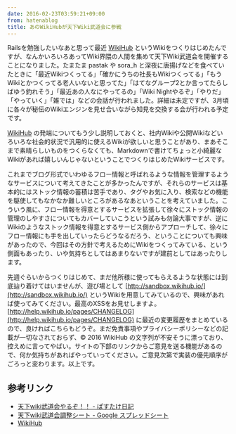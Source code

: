 ```yaml
---
date: 2016-02-23T03:59:21+09:00
from: hatenablog
title: あのWikiHubが天下Wiki武道会に参戦
---
```

Railsを勉強したいなあと思って最近 [WikiHub](https://wikihub.io/) というWikiをつくりはじめたんですが、なんかいろいろあってWiki界隈の人間を集めて天下Wiki武道会を開催することになりました。たまたま pastak や sora\_h と深夜に唐揚げなどを食べていたときに「最近Wikiつくってる」「確かにうちの社長もWikiつくってる」「もうWikiとかつくってる老人いないと思ってた」「はてなグループ2とか言ってたらしばゆう釣れそう」「最近あの人なにやってるの」「Wiki Nightやるぞ」「やりだ」「やっていく」「雑では」などの会話が行われました。詳細は未定ですが、3月頃に各々が秘伝のWikiエンジンを見せ合いながら知見を交換する会が行われる予定です。

[WikiHub](https://wikihub.io/) の発端についてもう少し説明しておくと、社内Wikiや公開Wikiなどいろいろな社会的状況で汎用的に使えるWikiが欲しいと思うことがあり、まあそこまで素晴らしいものをつくらなくても、Markdownで書けてちょっと小綺麗なWikiがあれば嬉しいんじゃないということでつくりはじめたWikiサービスです。

これまでブログ形式でいわゆるフロー情報と呼ばれるような情報を管理するようなサービスについて考えてきたことが多かったんですが、それらのサービスは基本的にはストック情報の蓄積は苦手であり、タグやお気に入り、検索などの機能を駆使してもなかなか難しいところがあるなあということを考えていました。こういう風に、フロー情報を得意とするサービスを拡張して徐々にストック情報の管理のしやすさについてもカバーしていこうという試みも勿論大事ですが、逆にWikiのようなストック情報を得意とするサービス側からアプローチして、徐々にフロー情報にも手を出していったらどうなるだろう、ということについても興味があったので、今回はその方針で考えるためにWikiをつくってみている、という側面もあったり、いや気持ちとしてはあまりないですが建前としてはあったりします。

先週ぐらいからつくりはじめて、まだ他所様に使ってもらえるような状態には到底辿り着けてはいませんが、遊び場として [http://sandbox.wikihub.io/](http://sandbox.wikihub.io/) というWikiを用意してみているので、興味があれば使ってみてください。最高のXSSをお見せしますよ。[http://help.wikihub.io/pages/CHANGELOG](http://help.wikihub.io/pages/CHANGELOG) に最近の変更履歴をまとめているので、良ければこちらもどうぞ。まだ免責事項やプライバシーポリシーなどの記載が一切なされておらず、© 2016 WikiHub の文字列が不安そうに漂っており、控えめに言ってやばい。サイトの下部のリンクからご意見を送る機能があるので、何か気持ちがあればやっていってください。ご意見次第で実装の優先順序がごろっと変わります。以上です。

## 参考リンク

- [天下wiki武道会やるぞ！！ - ぱすたけ日記](http://pastak-diary.hatenadiary.com/entry/2016/02/22/010855)
- [天下wiki武道会調整シート - Google スプレッドシート](https://docs.google.com/spreadsheets/d/1MvOWsDbm7f44XYc90EWW5purdV9jnwMtVaFKkuENX_Y/edit#gid=0)
- [WikiHub](https://wikihub.io/)

